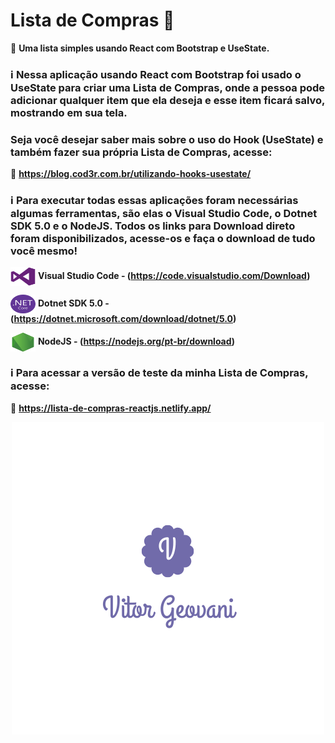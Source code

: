 # Lista de Compras :open_file_folder:
:bookmark_tabs: **Uma lista simples usando React com Bootstrap e UseState.**

### :information_source: **Nessa aplicação usando React com Bootstrap foi usado o UseState para criar uma Lista de Compras, onde a pessoa pode adicionar qualquer item que ela deseja e esse item ficará salvo, mostrando em sua tela.**

### Seja você desejar saber mais sobre o uso do Hook (UseState) e também fazer sua própria Lista de Compras, acesse: 

:link: **https://blog.cod3r.com.br/utilizando-hooks-usestate/**

### :information_source: **Para executar todas essas aplicações foram necessárias algumas ferramentas, são elas o Visual Studio Code, o Dotnet SDK 5.0 e o NodeJS. Todos os links para Download direto foram disponibilizados, acesse-os e faça o download de tudo você mesmo!**

<img align="center" alt="icon-js" height="30" width="40" src="https://raw.githubusercontent.com/devicons/devicon/master/icons/visualstudio/visualstudio-plain.svg" style="max-width:100%;"></img> **Visual Studio Code - (https://code.visualstudio.com/Download)**

<img align="center" alt="icon-js" height="30" width="40" src="https://raw.githubusercontent.com/devicons/devicon/master/icons/dotnetcore/dotnetcore-original.svg" style="max-width:100%;"></img> **Dotnet SDK 5.0 - (https://dotnet.microsoft.com/download/dotnet/5.0)**

<img align="center" alt="icon-vs" height="30" width="40" src="https://raw.githubusercontent.com/devicons/devicon/master/icons/nodejs/nodejs-original.svg" style="max-width:100%;"></img> **NodeJS - (https://nodejs.org/pt-br/download)**

### :information_source: Para acessar a versão de teste da minha Lista de Compras, acesse: 

:link: **https://lista-de-compras-reactjs.netlify.app/**

<p align="center">
  <img src="/V.png">
  </p>

